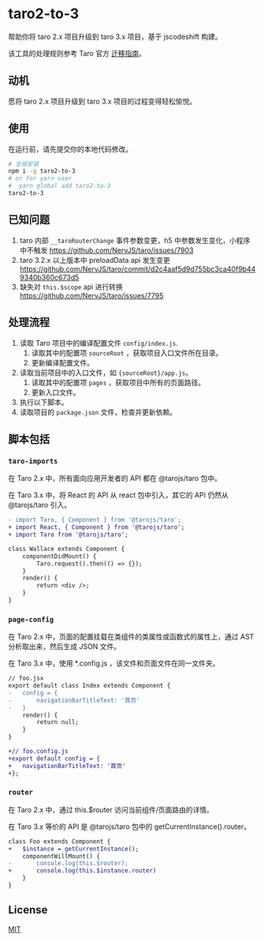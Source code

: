 # taro2-to-3

帮助你将 taro 2.x 项目升级到 taro 3.x 项目，基于 jscodeshift 构建。

该工具的处理规则参考 Taro 官方 [迁移指南](https://taro-docs.jd.com/taro/docs/migration)。

## 动机

愿将 taro 2.x 项目升级到 taro 3.x 项目的过程变得轻松愉悦。

## 使用

在运行前，请先提交你的本地代码修改。

```bash
# 全局安装
npm i -g taro2-to-3
# or for yarn user
#  yarn global add taro2-to-3
taro2-to-3
```

## 已知问题

1. taro 内部 `__taroRouterChange` 事件参数变更，h5 中参数发生变化，小程序中不触发 https://github.com/NervJS/taro/issues/7903
2. taro 3.2.x 以上版本中 preloadData api 发生变更 https://github.com/NervJS/taro/commit/d2c4aaf5d9d755bc3ca40f9b449340b360c673d5
3. 缺失对 `this.$scope` api 进行转换 https://github.com/NervJS/taro/issues/7795

## 处理流程

1. 读取 Taro 项目中的编译配置文件 `config/index.js`.
    1. 读取其中的配置项 `sourceRoot` ，获取项目入口文件所在目录。
    2. 更新编译配置文件。
2. 读取当前项目中的入口文件，如 `{sourceRoot}/app.js`。
    1. 读取其中的配置项 `pages` ，获取项目中所有的页面路径。
    2. 更新入口文件。
3. 执行以下脚本。
4. 读取项目的 `package.json` 文件，检查并更新依赖。

## 脚本包括

### `taro-imports`

在 Taro 2.x 中，所有面向应用开发者的 API 都在 @tarojs/taro 包中。

在 Taro 3.x 中，将 React 的 API 从 react 包中引入，其它的 API 仍然从 @tarojs/taro 引入。

```diff
- import Taro, { Component } from '@tarojs/taro';
+ import React, { Component } from '@tarojs/taro';
+ import Taro from '@tarojs/taro';

class Wallace extends Component {
    componentDidMount() {
        Taro.request().then(() => {});
    }
    render() {
        return <div />;
    }
}
```

### `page-config`

在 Taro 2.x 中，页面的配置挂载在类组件的类属性或函数式的属性上，通过 AST 分析取出来，然后生成 JSON 文件。

在 Taro 3.x 中，使用 *.config.js ，该文件和页面文件在同一文件夹。

```diff
// foo.jsx
export default class Index extends Component {
-   config = {
-       navigationBarTitleText: '首页'
-   }
    render() {
        return null;
    }
}

+// foo.config.js
+export default config = {
+   navigationBarTitleText: '首页'
+};
```

### `router`

在 Taro 2.x 中，通过 this.$router 访问当前组件/页面路由的详情。

在 Taro 3.x 等价的 API 是 @tarojs/taro 包中的 getCurrentInstance().router。

```diff
class Foo extends Component {
+   $instance = getCurrentInstance();
    componentWillMount() {
-       console.log(this.$router);
+       console.log(this.$instance.router)
    }
}
```

## License

[MIT](https://github.com/SyMind/taro2-to-3/blob/main/LICENSE)
